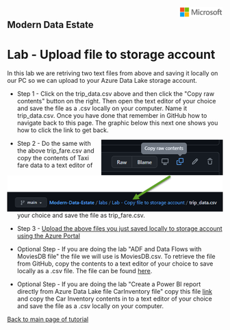 <img style="float: right;" src="../../graphics/solutions-microsoft-logo-small.png">

## Modern Data Estate
# Lab - Upload file to storage account

In this lab we are retriving two text files from above and saving it locally on our PC so we can upload to your Azure Data Lake storage account.


- Step 1 - Click on the trip_data.csv above and then click the "Copy raw contents" button on the right. Then open the text editor of your choice and save the file as a .csv locally on your computer. Name it trip_data.csv. Once you have done that remember in GitHub how to navigate back to this page. The graphic below this next one shows you how to click the link to get back.

<img style="float: right;" src="../../graphics/githubcopyraw.png">

<img style="float: right;" src="../../graphics/navigatebacktofilelab.png">


- Step 2 - Do the same with the above trip_fare.csv and copy the contents of Taxi fare data to a text editor of your choice and save the file as trip_fare.csv.

- Step 3 - [Upload the above files you just saved locally to storage account using the Azure Portal](https://docs.microsoft.com/en-us/azure/storage/blobs/storage-quickstart-blobs-portal)

- Optional Step - If you are doing the lab "ADF and Data Flows with MoviesDB file" the file we will use is MoviesDB.csv. To retrieve the file from GitHub, copy the contents to a text editor of your choice to save locally as a .csv file. 
  The file can be found [here](https://raw.githubusercontent.com/djpmsft/adf-ready-demo/master/moviesDB.csv).

- Optional Step - If you are doing the lab "Create a Power BI report directly from Azure Data Lake file CarInventory file" copy this file [link](https://raw.githubusercontent.com/krepko7/Modern-Data-Estate/main/labs/Lab2%20-%20Copy%20file%20to%20storage%20account/CarInventory.csv?token=AEX6LLP6DSYH77DNUXLXHO3BHOS44) and copy the Car Inventory contents in to a text editor of your choice and save the file as a .csv locally on your computer. 

[Back to main page of tutorial](https://github.com/krepko7/Modern-Data-Estate)

